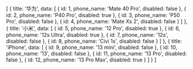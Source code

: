 [
    {
      title: '华为',
      data: [
        {
          id: 1,
          phone_name: 'Mate 40 Pro',
          disabled: false
        },
        {
          id: 2,
          phone_name: 'P40 Pro',
          disabled: true
        },
        {
          id: 3,
          phone_name: 'P50 Pro',
          disabled: false
        },
        {
          id: 4,
          phone_name: 'Mate Xs 2',
          disabled: false
        }
      ]
    }, {
      title: '小米',
      data: [
        {
          id: 5,
          phone_name: '12 Pro',
          disabled: true
        },
        {
          id: 6,
          phone_name: '12s Ultra',
          disabled: true
        },
        {
          id: 7,
          phone_name: '12s',
          disabled: false
        },
        {
          id: 8,
          phone_name: 'Civi 1s',
          disabled: false
        }
      ]
    }, {
      title: 'iPhone',
      data: [
        {
          id: 9,
          phone_name: '13 mini',
          disabled: false
        },
        {
          id: 10,
          phone_name: '13',
          disabled: false
        },
        {
          id: 11,
          phone_name: '13 Pro',
          disabled: false
        },
        {
          id: 12,
          phone_name: '13 Pro Max',
          disabled: true
        }
      ]
    }
  ]